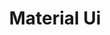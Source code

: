 ---
title: "Material Ui"
icon: images/icons/material-ui.svg
official_url: https://mui.com/
taxonomy: css
---